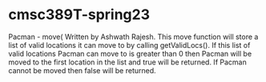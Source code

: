 # cmsc389T-spring23

Pacman - move(
Written by Ashwath Rajesh.
This move function will store a list of valid locations it can move to by calling getValidLocs().
If this list of valid locations Pacman can move to is greater than 0 then Pacman will be moved to the first location in the list and true will be returned.
If Pacman cannot be moved then false will be returned.
